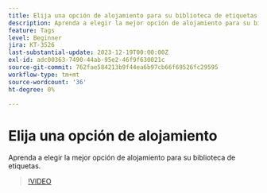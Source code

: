 ```yaml
---
title: Elija una opción de alojamiento para su biblioteca de etiquetas
description: Aprenda a elegir la mejor opción de alojamiento para su biblioteca de etiquetas.
feature: Tags
level: Beginner
jira: KT-3526
last-substantial-update: 2023-12-19T00:00:00Z
exl-id: adc00363-7490-44ab-95e2-46f9f630021c
source-git-commit: 762fae584213b9f44ea6b97cb66f69526fc29595
workflow-type: tm+mt
source-wordcount: '36'
ht-degree: 0%

---
```


# Elija una opción de alojamiento

Aprenda a elegir la mejor opción de alojamiento para su biblioteca de etiquetas.

>[!VIDEO](https://video.tv.adobe.com/v/28728/?learn=on)
